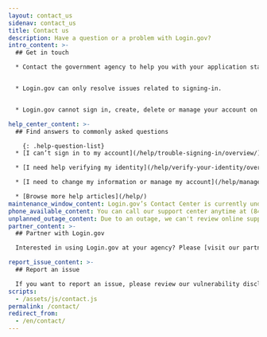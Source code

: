 ```yaml
---
layout: contact_us
sidenav: contact_us
title: Contact us
description: Have a question or a problem with Login.gov?
intro_content: >-
  ## Get in touch

  * Contact the government agency to help you with your application status, membership, eligibility, benefits or other concerns related to your account with that government agency. You can find the contact information on the agency’s website.


  * Login.gov can only resolve issues related to signing-in.


  * Login.gov cannot sign in, create, delete or manage your account on your behalf.

help_center_content: >-
  ## Find answers to commonly asked questions

    {: .help-question-list}
  * [I can’t sign in to my account](/help/trouble-signing-in/overview/)

  * [I need help verifying my identity](/help/verify-your-identity/overview/)

  * [I need to change my information or manage my account](/help/manage-your-account/overview/)

  * [Browse more help articles](/help/)
maintenance_window_content: Login.gov’s Contact Center is currently undergoing maintenance from <strong>%{start_time} - %{end_time}.</strong> Visit some common topics below for assistance.
phone_available_content: You can call our support center anytime at (844) 875-6446.
unplanned_outage_content: Due to an outage, we can't review online support requests.
partner_content: >-
  ## Partner with Login.gov

  Interested in using Login.gov at your agency? Please [visit our partners website](/partners/) or [contact us](/partners/business-inquiries/).

report_issue_content: >-
  ## Report an issue

  If you want to report an issue, please review our vulnerability disclosure policy [vulnerability disclosure policy](https://handbook.tts.gsa.gov/general-information-and-resources/tech-policies/responding-to-public-disclosure-vulnerabilities/ "Follow link") and contact us using our [vulnerability disclosure form](https://docs.google.com/forms/d/e/1FAIpQLScuo4xCzBlpLnoq7-bDAVAxtJci03by7S-Q-Z_JUBDloK01QA/viewform "Follow link").
scripts:
  - /assets/js/contact.js
permalink: /contact/
redirect_from:
  - /en/contact/
---
```

